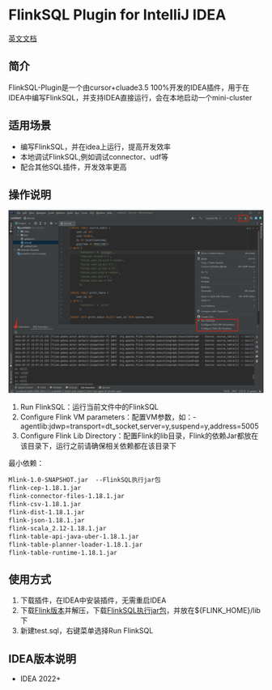 # FlinkSQL Plugin for IntelliJ IDEA

[英文文档](README.md)

## 简介
FlinkSQL-Plugin是一个由cursor+cluade3.5 100%开发的IDEA插件，用于在IDEA中编写FlinkSQL，并支持IDEA直接运行，会在本地启动一个mini-cluster

## 适用场景
- 编写FlinkSQL，并在idea上运行，提高开发效率
- 本地调试FlinkSQL,例如调试connector、udf等
- 配合其他SQL插件，开发效率更高

## 操作说明
![如图1](./doc/1.png)
1. Run FlinkSQL：运行当前文件中的FlinkSQL
2. Configure Flink VM parameters：配置VM参数，如：-agentlib:jdwp=transport=dt_socket,server=y,suspend=y,address=5005
3. Configure Flink Lib Directory：配置Flink的lib目录，Flink的依赖Jar都放在该目录下，运行之前请确保相关依赖都在该目录下

最小依赖：
```
Mlink-1.0-SNAPSHOT.jar  --FlinkSQL执行jar包
flink-cep-1.18.1.jar
flink-connector-files-1.18.1.jar
flink-csv-1.18.1.jar
flink-dist-1.18.1.jar
flink-json-1.18.1.jar
flink-scala_2.12-1.18.1.jar
flink-table-api-java-uber-1.18.1.jar
flink-table-planner-loader-1.18.1.jar
flink-table-runtime-1.18.1.jar
```

## 使用方式
1. 下载插件，在IDEA中安装插件，无需重启IDEA
2. 下载[Flink版本](https://flink.apache.org/zh/downloads/)并解压，下载[FlinkSQL执行jar包](https://github.com/MOBIN-F/FlinkSQL-Plugin/releases/download/untagged-4500c7d0b0edb9d14aec/Mlink-1.0-SNAPSHOT.jar)，并放在${FLINK_HOME}/lib下
3. 新建test.sql，右键菜单选择Run FlinkSQL

## IDEA版本说明
- IDEA 2022+
